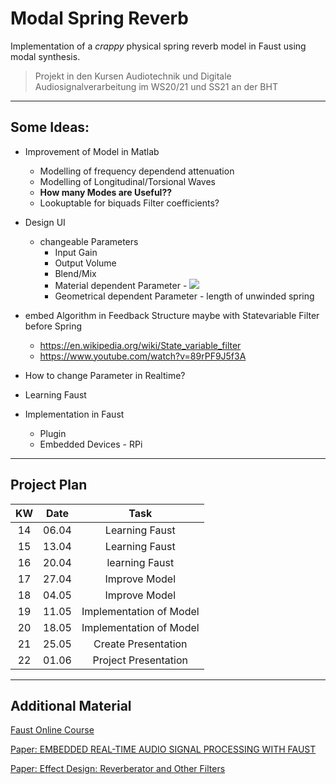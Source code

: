 # Modal Spring Reverb

Implementation of a *crappy* physical spring reverb model in Faust using modal synthesis.

>Projekt in den Kursen Audiotechnik und Digitale Audiosignalverarbeitung im WS20/21 und SS21 an der BHT

---

## Some Ideas:

* Improvement of Model in Matlab
   * Modelling of frequency dependend attenuation
   * Modelling of Longitudinal/Torsional Waves
   * **How many Modes are Useful??**
   * Lookuptable for biquads Filter coefficients?
* Design UI
  * changeable Parameters
    * Input Gain
    * Output Volume
    * Blend/Mix
    * Material dependent Parameter - <img src="https://render.githubusercontent.com/render/math?math=\kappa">
    * Geometrical dependent Parameter - length of unwinded spring  
* embed Algorithm in Feedback Structure maybe with Statevariable Filter before Spring
  * https://en.wikipedia.org/wiki/State_variable_filter
  * https://www.youtube.com/watch?v=89rPF9J5f3A    
* How to change Parameter in Realtime?   

* Learning Faust
* Implementation in Faust
   * Plugin
   * Embedded Devices - RPi

---
## Project Plan

| KW | Date   | Task                    |
|:-: | :-:	  | :-:	                    |
| 14 | 06.04 	| Learning Faust  	      |
| 15 | 13.04  | Learning Faust 	        |
| 16 | 20.04  | learning Faust 	        |
| 17 | 27.04  | Improve Model  	        |
| 18 | 04.05  | Improve Model  	        |
| 19 | 11.05  | Implementation of Model |
| 20 | 18.05  | Implementation of Model |   
| 21 | 25.05  | Create Presentation     |
| 22 | 01.06  | Project Presentation    |

---
## Additional Material

[Faust Online Course](https://ccrma.stanford.edu/~rmichon/faustWorkshops/course2015/)

[Paper: EMBEDDED REAL-TIME AUDIO SIGNAL PROCESSING WITH FAUST](https://ifc20.sciencesconf.org/321070/document)

[Paper: Effect Design: Reverberator and Other Filters](https://ccrma.stanford.edu/~dattorro/EffectDesignPart1.pdf)
